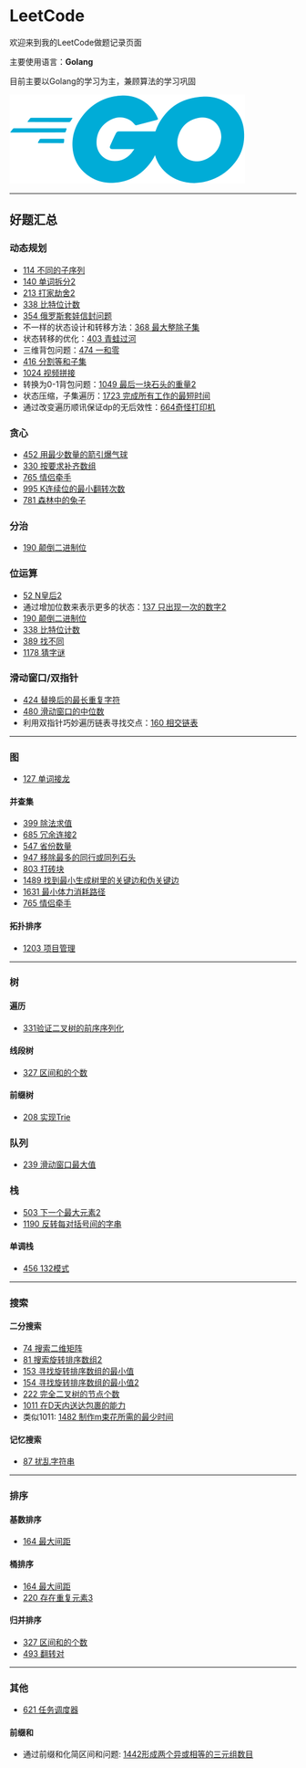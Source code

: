 # LeetCode

欢迎来到我的LeetCode做题记录页面

主要使用语言：**Golang**

目前主要以Golang的学习为主，兼顾算法的学习巩固

![go](../img/go.svg)

---

## 好题汇总

### 动态规划

* [114 不同的子序列](115不同的子序列/main.go)
* [140 单词拆分2](140单词拆分2/140.go)
* [213 打家劫舍2](213打家劫舍2/main.go)
* [338 比特位计数](338比特位计数/main.go)
* [354 俄罗斯套娃信封问题](354俄罗斯套娃信封问题/main.go)
* 不一样的状态设计和转移方法：[368 最大整除子集](368最大整除子集/main.go)
* 状态转移的优化：[403 青蛙过河](403青蛙过河/main.go)
* 三维背包问题：[474 一和零](474一和零/main.go)
* [416 分割等和子集](416分割等和子集/二维数组dp/416.go)
* [1024 视频拼接](1024视频拼接/DP/1024.go)
* 转换为0-1背包问题：[1049 最后一块石头的重量2](1049最后一块石头的重量2/main.go)
* 状态压缩，子集遍历：[1723 完成所有工作的最短时间](1723完成所有工作的最短时间/main.go)
* 通过改变遍历顺讯保证dp的无后效性：[664奇怪打印机](664奇怪打印机/main.go)

### 贪心

* [452 用最少数量的箭引爆气球](452用最少数量的箭引爆气球/main.go)
* [330 按要求补齐数组](330按要求补齐数组/main.go)
* [765 情侣牵手](765情侣牵手/贪心/main.go)
* [995 K连续位的最小翻转次数](995K连续位的最小翻转次数/main.go)
* [781 森林中的兔子](781森林中的兔子/main.go)

### 分治

* [190 颠倒二进制位](190颠倒二进制位/main.go)

### 位运算

* [52 N皇后2](52N皇后2/52.go)
* 通过增加位数来表示更多的状态：[137 只出现一次的数字2](137只出现一次的数字2/main.go)
* [190 颠倒二进制位](190颠倒二进制位/main.go)
* [338 比特位计数](338比特位计数/main.go)
* [389 找不同](389找不同/main.go)
* [1178 猜字谜](1178猜字谜/main.go)

### 滑动窗口/双指针

* [424 替换后的最长重复字符](424替换后的最长重复字符/main.go)
* [480 滑动窗口的中位数](480滑动窗口中位数/main.go)
* 利用双指针巧妙遍历链表寻找交点：[160 相交链表](160相交链表/main.go)

---

### 图

* [127 单词接龙](127单词接龙/127.go)

#### 并查集

* [399 除法求值](399除法求值/main.go)
* [685 冗余连接2](685冗余连接2/685.go)
* [547 省份数量](547省份数量/main.go)
* [947 移除最多的同行或同列石头](947移除最多的同行或同列石头/main.go)
* [803 打砖块](803打砖块/main.go)
* [1489 找到最小生成树里的关键边和伪关键边](1489找到最小生成树里的关键边和伪关键边/main.go)
* [1631 最小体力消耗路径](1631最小体力消耗路径/并查集/main.go)
* [765 情侣牵手](765情侣牵手/并查集/main.go)

#### 拓扑排序

* [1203 项目管理](1203项目管理/main.go)

---

### 树

#### 遍历

* [331验证二叉树的前序序列化](331验证二叉树的前序序列化/main.go)

#### 线段树

* [327 区间和的个数](327区间和的个数/线段树/327.go)

#### 前缀树

* [208 实现Trie](208实现Trie/main.go)

### 队列

* [239 滑动窗口最大值](239滑动窗口最大值/main.go)

### 栈

* [503 下一个最大元素2](503下一个最大元素2/main.go)
* [1190 反转每对括号间的字串](1190反转每对括号间的字串/main.go)

#### 单调栈

* [456 132模式](456%20132模式/main.go)

---

### 搜索

#### 二分搜索

* [74 搜索二维矩阵](74搜索二维矩阵/main.go)
* [81 搜索旋转排序数组2](81搜索旋转排序数组2/main.go)
* [153 寻找旋转排序数组的最小值](153寻找旋转排序数组中的最小值/main.go)
* [154 寻找旋转排序数组的最小值2](154寻找旋转排序数组中的最小值2/main.go)
* [222 完全二叉树的节点个数](222完全二叉树的节点个数/main.go)
* [1011 在D天内送达包裹的能力](1011在D天内送达包裹的能力/main.go)
* 类似1011: [1482 制作m束花所需的最少时间](1482制作m束花所需的最少天数/main.go)

#### 记忆搜索

* [87 扰乱字符串](87扰乱字符串/main.go)

---

### 排序

#### 基数排序

* [164 最大间距](164最大间距/基数排序/main.go)

#### 桶排序

* [164 最大间距](164最大间距/桶排序/main.go)
* [220 存在重复元素3](220存在重复元素3/main.go)

#### 归并排序

* [327 区间和的个数](327区间和的个数/归并排序/327.go)
* [493 翻转对](493翻转对/main.go)

---

### 其他

* [621 任务调度器](621任务调度器/main.go)

#### 前缀和

* 通过前缀和化简区间和问题: [1442形成两个异或相等的三元组数目](1442形成两个异或相等的三元组数目/main.go)